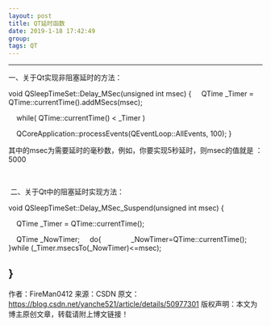 ```yaml
---
layout: post  
title: QT延时函数  
date: 2019-1-18 17:42:49  
group:   
tags: QT  
---
```

---
一、关于Qt实现非阻塞延时的方法：

void QSleepTimeSet::Delay_MSec(unsigned int msec)
{
    QTime _Timer = QTime::currentTime().addMSecs(msec);

    while( QTime::currentTime() < _Timer )

    QCoreApplication::processEvents(QEventLoop::AllEvents, 100);
}

其中的msec为需要延时的毫秒数，例如，你要实现5秒延时，则msec的值就是 ：5000

 

 二、关于Qt中的阻塞延时实现方法：

void QSleepTimeSet::Delay_MSec_Suspend(unsigned int msec)
{

    QTime _Timer = QTime::currentTime();

    QTime _NowTimer;
    do{
              _NowTimer=QTime::currentTime();
    }while (_Timer.msecsTo(_NowTimer)<=msec);

}
--------------------- 
作者：FireMan0412 
来源：CSDN 
原文：https://blog.csdn.net/yanche521/article/details/50977301 
版权声明：本文为博主原创文章，转载请附上博文链接！